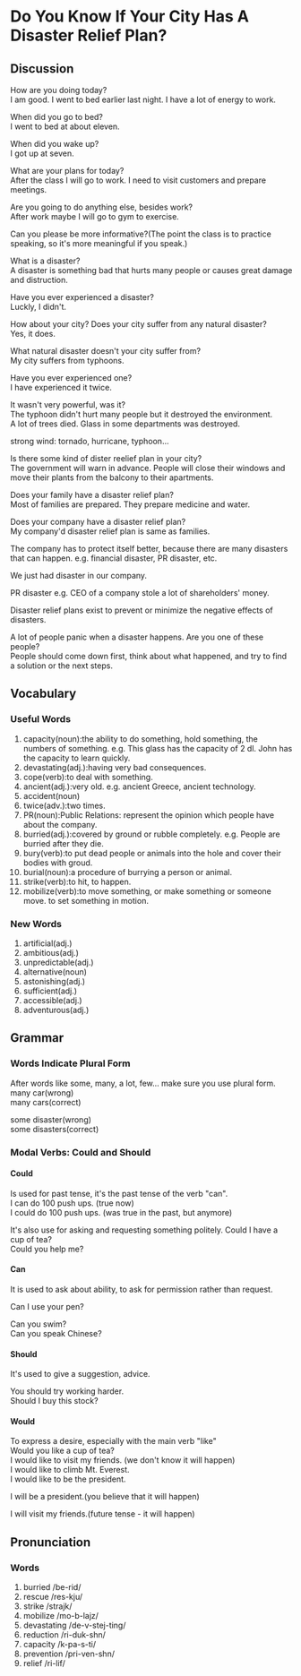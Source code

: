# Do You Know If Your City Has A Disaster Relief Plan?
## Discussion
How are you doing today?  
I am good. I went to bed earlier last night. I have a lot of energy to work.   

When did you go to bed?  
I went to bed at about eleven.  

When did you wake up?  
I got up at seven.  

What are your plans for today?  
After the class I will go to work. I need to visit customers and prepare meetings.  

Are you going to do anything else, besides work?  
After work maybe I will go to gym to exercise.  

Can you please be more informative?(The point the class is to practice speaking, so it's more meaningful if you speak.)  

What is a disaster?  
A disaster is something bad that hurts many people or causes great damage and distruction.    

Have you ever experienced a disaster?  
Luckly, I didn't.    

How about your city? Does your city suffer from any natural disaster?  
Yes, it does.   

What natural disaster doesn't your city suffer from?  
My city suffers from typhoons.  

Have you ever experienced one?  
I have experienced it twice.  

It wasn't very powerful, was it?  
The typhoon didn't hurt many people but it destroyed the environment.  
A lot of trees died. Glass in some departments was destroyed.   

strong wind: tornado, hurricane, typhoon...  

Is there some kind of dister reelief plan in your city?  
The government will warn in advance. People will close their windows and move their plants from the balcony to their apartments.   

Does your family have a disaster relief plan?  
Most of families are prepared. They prepare medicine and water.   

Does your company have a disaster relief plan?  
My company'd disaster relief plan is same as families.  

The company has to protect itself better, because there are many disasters that can happen. e.g. financial disaster, PR disaster, etc.  

We just had disaster in our company.  

PR disaster e.g. CEO of a company stole a lot of shareholders' money.  

Disaster relief plans exist to prevent or minimize the negative effects of disasters.

A lot of people panic when a disaster happens. Are you one of these people?   
People should come down first, think about what happened, and try to find a solution or the next steps.  

## Vocabulary
### Useful Words
1. capacity(noun):the ability to do something, hold something, the numbers of something. e.g. This glass has the capacity of 2 dl. John has the capacity to learn quickly.
1. devastating(adj.):having very bad consequences.
1. cope(verb):to deal with something.
1. ancient(adj.):very old. e.g. ancient Greece, ancient technology.
1. accident(noun)
1. twice(adv.):two times.
1. PR(noun):Public Relations: represent the opinion which people have about the company. 
1. burried(adj.):covered by ground or rubble completely. e.g. People are burried after they die.
1. bury(verb):to put dead people or animals into the hole and cover their bodies with groud.
1. burial(noun):a procedure of burrying a person or animal.
1. strike(verb):to hit, to happen.
1. mobilize(verb):to move something, or make something or someone move. to set something in motion.

### New Words
1. artificial(adj.)
1. ambitious(adj.)
1. unpredictable(adj.)
1. alternative(noun)
1. astonishing(adj.)
1. sufficient(adj.)
1. accessible(adj.)
1. adventurous(adj.)

## Grammar
### Words Indicate Plural Form
After words like some, many, a lot, few... make sure you use plural form.  
many car(wrong)  
many cars(correct)  

some disaster(wrong)  
some disasters(correct)  

### Modal Verbs: Could and Should
#### Could
Is used for past tense, it's the past tense of the verb "can".  
I can do 100 push ups. (true now)    
I could do 100 push ups. (was true in the past, but anymore)  

It's also use for asking and requesting something  politely.
Could I have a cup of tea?  
Could you help me?  

#### Can
It is used to ask about ability, to ask for permission rather than request.

Can I use your pen?  

Can you swim?  
Can you speak Chinese?  

#### Should
It's used to give a suggestion, advice.  

You should try working harder.  
Should I buy this stock?  

#### Would
To express a desire, especially with the main verb "like"  
Would you like a cup of tea?  
I would like to visit my friends. (we don't know it will happen)   
I would like to climb Mt. Everest.  
I would like to be the president.  

I will be a president.(you believe that it will happen)  

I will visit my friends.(future tense - it will happen)  

## Pronunciation
### Words
1. burried /be-rid/
1. rescue /res-kju/
1. strike /strajk/
1. mobilize /mo-b-lajz/
1. devastating /de-v-stej-ting/
1. reduction /ri-duk-shn/
1. capacity /k-pa-s-ti/
1. prevention /pri-ven-shn/
1. relief /ri-lif/
